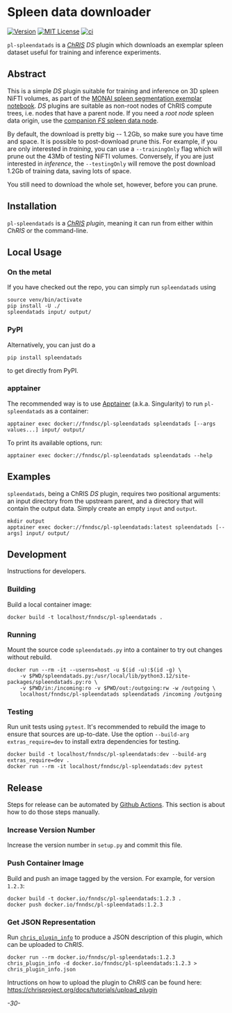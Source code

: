 # Spleen data downloader

[![Version](https://img.shields.io/docker/v/fnndsc/pl-spleendatads?sort=semver)](https://hub.docker.com/r/fnndsc/pl-spleendatadsds)
[![MIT License](https://img.shields.io/github/license/fnndsc/pl-spleendatads)](https://github.com/FNNDSC/pl-spleendatads/blob/main/LICENSE)
[![ci](https://github.com/FNNDSC/pl-spleendatads/actions/workflows/ci.yml/badge.svg)](https://github.com/FNNDSC/pl-spleendatads/actions/workflows/ci.yml)

`pl-spleendatads` is a [_ChRIS_](https://chrisproject.org/) _DS_ plugin which downloads an exemplar spleen dataset useful for training and inference experiments.

## Abstract

This is a simple _DS_ plugin suitable for training and inference on 3D spleen NiFTI volumes, as part of the [MONAI spleen segmentation exemplar notebook](https://github.com/Project-MONAI/tutorials/blob/main/3d_segmentation/spleen_segmentation_3d.ipynb). _DS_ plugins are suitable as non-root nodes of ChRIS compute trees, i.e. nodes that have a parent node. If you need a _root node_ spleen data origin, use the [companion _FS_ spleen data node](https://github.com/FNNDSC/pl-spleendata).

By default, the download is pretty big -- 1.2Gb, so make sure you have time and space. It is possible to post-download prune this. For example, if you are only interested in _training_, you can use a `--trainingOnly` flag which will prune out the 43Mb of testing NiFTI volumes. Conversely, if you are just interested in _inference_, the `--testingOnly` will remove the post download 1.2Gb of training data, saving lots of space.

You still need to download the whole set, however, before you can prune.

## Installation

`pl-spleendatads` is a _[ChRIS](https://chrisproject.org/) plugin_, meaning it can run from either within _ChRIS_ or the command-line.

## Local Usage

### On the metal

If you have checked out the repo, you can simply run `spleendatads` using

```shell
source venv/bin/activate
pip install -U ./
spleendatads input/ output/
```

### PyPI

Alternatively, you can just do a

```shell
pip install spleendatads
```

to get directly from PyPI.

### apptainer

The recommended way is to use [Apptainer](https://apptainer.org/) (a.k.a. Singularity) to run `pl-spleendatads` as a container:

```shell
apptainer exec docker://fnndsc/pl-spleendatads spleendatads [--args values...] input/ output/
```

To print its available options, run:

```shell
apptainer exec docker://fnndsc/pl-spleendatads spleendatads --help
```

## Examples

`spleendatads`, being a ChRIS _DS_ plugin, requires two positional arguments: an input directory from the upstream parent, and a directory that will contain the output data. Simply create an empty `input` and `output`.

```shell
mkdir output
apptainer exec docker://fnndsc/pl-spleendatads:latest spleendatads [--args] input/ output/
```

## Development

Instructions for developers.

### Building

Build a local container image:

```shell
docker build -t localhost/fnndsc/pl-spleendatads .
```

### Running

Mount the source code `spleendatads.py` into a container to try out changes without rebuild.

```shell
docker run --rm -it --userns=host -u $(id -u):$(id -g) \
    -v $PWD/spleendatads.py:/usr/local/lib/python3.12/site-packages/spleendatads.py:ro \
    -v $PWD/in:/incoming:ro -v $PWD/out:/outgoing:rw -w /outgoing \
    localhost/fnndsc/pl-spleendatads spleendatads /incoming /outgoing
```

### Testing

Run unit tests using `pytest`. It's recommended to rebuild the image to ensure that sources are up-to-date. Use the option `--build-arg extras_require=dev` to install extra dependencies for testing.

```shell
docker build -t localhost/fnndsc/pl-spleendatads:dev --build-arg extras_require=dev .
docker run --rm -it localhost/fnndsc/pl-spleendatads:dev pytest
```

## Release

Steps for release can be automated by [Github Actions](.github/workflows/ci.yml).
This section is about how to do those steps manually.

### Increase Version Number

Increase the version number in `setup.py` and commit this file.

### Push Container Image

Build and push an image tagged by the version. For example, for version `1.2.3`:

```
docker build -t docker.io/fnndsc/pl-spleendatads:1.2.3 .
docker push docker.io/fnndsc/pl-spleendatads:1.2.3
```

### Get JSON Representation

Run [`chris_plugin_info`](https://github.com/FNNDSC/chris_plugin#usage)
to produce a JSON description of this plugin, which can be uploaded to _ChRIS_.

```shell
docker run --rm docker.io/fnndsc/pl-spleendatads:1.2.3 chris_plugin_info -d docker.io/fnndsc/pl-spleendatads:1.2.3 > chris_plugin_info.json
```

Intructions on how to upload the plugin to _ChRIS_ can be found here:
https://chrisproject.org/docs/tutorials/upload_plugin

_-30-_
